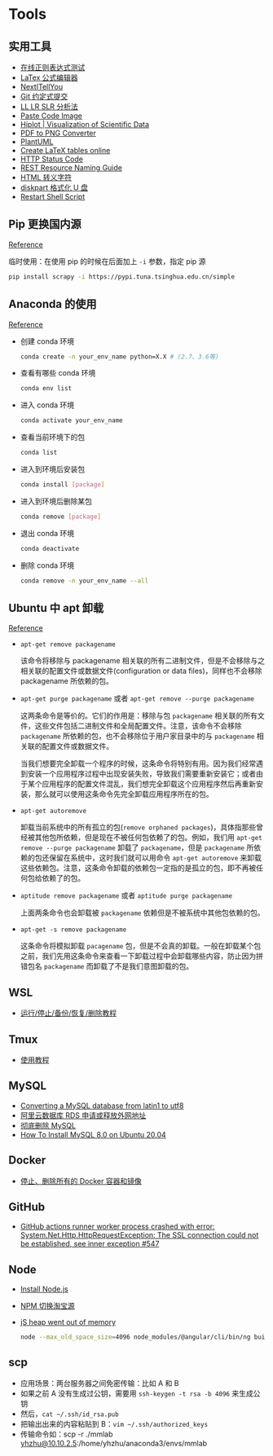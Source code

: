 # Tools

## 实用工具

- [在线正则表达式测试](https://tool.oschina.net/regex/)
- [LaTex 公式编辑器](https://www.latexlive.com/)
- [NextITellYou](https://next.itellyou.cn/)
- [Git 约定式提交](https://www.conventionalcommits.org/zh-hans/v1.0.0/)
- [LL LR SLR 分析法](http://jsmachines.sourceforge.net/machines/)
- [Paste Code Image](https://carbon.now.sh/)
- [Hiplot | Visualization of Scientific Data](https://hiplot.com.cn/)
- [PDF to PNG Converter](https://www.freepdfconvert.com/pdf-to-png)
- [PlantUML](https://plantuml.com/zh/)
- [Create LaTeX tables online](https://www.tablesgenerator.com/)
- [HTTP Status Code](https://www.iana.org/assignments/http-status-codes/http-status-codes.xhtml)
- [REST Resource Naming Guide](https://restfulapi.net/resource-naming/)
- [HTML 转义字符](http://114.xixik.com/character/)
- [diskpart 格式化 U 盘](https://jingyan.baidu.com/article/363872ec22e1336e4ba16f85.html)
- [Restart Shell Script](https://blog.csdn.net/u012081441/article/details/93877212)

## Pip 更换国内源

[Reference](https://blog.csdn.net/yuzaipiaofei/article/details/80891108)

临时使用：在使用 pip 的时候在后面加上 `-i` 参数，指定 pip 源

```sh
pip install scrapy -i https://pypi.tuna.tsinghua.edu.cn/simple
```

## Anaconda 的使用

[Reference](https://www.cnblogs.com/zhangxingcomeon/p/13801554.html)

- 创建 conda 环境

  ```sh
  conda create -n your_env_name python=X.X # (2.7、3.6等)
  ```

- 查看有哪些 conda 环境

  ```sh
  conda env list
  ```

- 进入 conda 环境

  ```sh
  conda activate your_env_name
  ```

- 查看当前环境下的包

  ```sh
  conda list
  ```

- 进入到环境后安装包

  ```sh
  conda install [package]
  ```

- 进入到环境后删除某包

  ```sh
  conda remove [package]
  ```

- 退出 conda 环境

  ```sh
  conda deactivate
  ```

- 删除 conda 环境

  ```sh
  conda remove -n your_env_name --all
  ```

## Ubuntu 中 apt 卸载

[Reference](https://blog.csdn.net/u012843189/article/details/81720854)

- `apt-get remove packagename`

  该命令将移除与 packagename 相关联的所有二进制文件，但是不会移除与之相关联的配置文件或数据文件(configuration or data files)，同样也不会移除 packagename 所依赖的包。

- `apt-get purge packagename` 或者 `apt-get remove --purge packagename`

  这两条命令是等价的。它们的作用是：移除与包 `packagename` 相关联的所有文件，这些文件包括二进制文件和全局配置文件。注意，该命令不会移除 `packagename` 所依赖的包，也不会移除位于用户家目录中的与 `packagename` 相关联的配置文件或数据文件。

  当我们想要完全卸载一个程序的时候，这条命令将特别有用。因为我们经常遇到安装一个应用程序过程中出现安装失败，导致我们需要重新安装它；或者由于某个应用程序的配置文件混乱，我们想完全卸载这个应用程序然后再重新安装，那么就可以使用这条命令先完全卸载应用程序所在的包。

- `apt-get autoremove`

  卸载当前系统中的所有孤立的包(`remove orphaned packages`)，具体指那些曾经被其他包所依赖，但是现在不被任何包依赖了的包。例如，我们用 `apt-get remove --purge packagename` 卸载了 `packagename`，但是 `packagename` 所依赖的包还保留在系统中，这时我们就可以用命令 `apt-get autoremove` 来卸载这些依赖包。注意，这条命令卸载的依赖包一定指的是孤立的包，即不再被任何包给依赖了的包。

- `aptitude remove packagename` 或者 `aptitude purge packagename`

  上面两条命令也会卸载被 `packagename` 依赖但是不被系统中其他包依赖的包。

- `apt-get -s remove packagename`

  这条命令将模拟卸载 `pacagename` 包，但是不会真的卸载。一般在卸载某个包之前，我们先用这条命令来查看一下卸载过程中会卸载哪些内容，防止因为拼错包名 `packagename` 而卸载了不是我们意图卸载的包。

## WSL

- [运行/停止/备份/恢复/删除教程](https://huyangjia.com/computer-technology/905.html)

## Tmux

- [使用教程](https://blog.csdn.net/kikajack/article/details/84188157)

## MySQL

- [Converting a MySQL database from latin1 to utf8](https://techleader.pro/a/420-Converting-a-MySQL-database-from-latin1-to-utf8)
- [阿里云数据库 RDS 申请或释放外网地址](https://help.aliyun.com/document_detail/97736.htm)
- [彻底删除 MySQL](https://www.ywnz.com/linuxysjk/3141.html)
- [How To Install MySQL 8.0 on Ubuntu 20.04](https://computingforgeeks.com/how-to-install-mysql-8-on-ubuntu/)

## Docker

- [停止、删除所有的 Docker 容器和镜像](https://colobu.com/2018/05/15/Stop-and-remove-all-docker-containers-and-images/)

## GitHub

- [GitHub actions runner worker process crashed with error: System.Net.Http.HttpRequestException: The SSL connection could not be established, see inner exception #547](https://github.com/actions/runner/issues/547)

## Node

- [Install Node.js](https://computingforgeeks.com/install-node-js-14-on-ubuntu-debian-linux/)
- [NPM 切换淘宝源](https://www.jianshu.com/p/fa233e05b010)
- [jS heap went out of memory](https://stackoverflow.com/questions/57605441/error-this-is-probably-not-a-problem-with-npm-there-is-likely-additional-loggi)

  ```sh
  node --max_old_space_size=4096 node_modules/@angular/cli/bin/ng build --prod
  ```

## scp

- 应用场景：两台服务器之间免密传输：比如 A 和 B
- 如果之前 A 没有生成过公钥，需要用 `ssh-keygen -t rsa -b 4096` 来生成公钥
- 然后，`cat ~/.ssh/id_rsa.pub`
- 把输出出来的内容粘贴到 B：`vim ~/.ssh/authorized_keys`
- 传输命令如：scp -r ./mmlab yhzhu@10.10.2.5:/home/yhzhu/anaconda3/envs/mmlab

